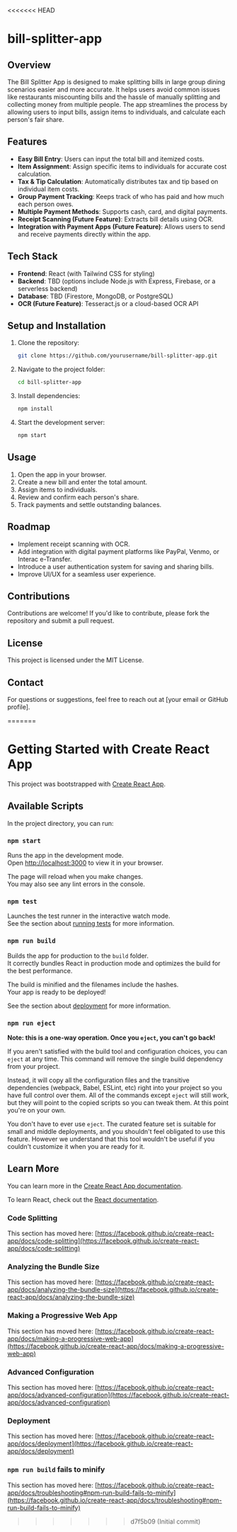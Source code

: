 <<<<<<< HEAD
# bill-splitter-app

## Overview
The Bill Splitter App is designed to make splitting bills in large group dining scenarios easier and more accurate. It helps users avoid common issues like restaurants miscounting bills and the hassle of manually splitting and collecting money from multiple people. The app streamlines the process by allowing users to input bills, assign items to individuals, and calculate each person's fair share.

## Features
- **Easy Bill Entry**: Users can input the total bill and itemized costs.
- **Item Assignment**: Assign specific items to individuals for accurate cost calculation.
- **Tax & Tip Calculation**: Automatically distributes tax and tip based on individual item costs.
- **Group Payment Tracking**: Keeps track of who has paid and how much each person owes.
- **Multiple Payment Methods**: Supports cash, card, and digital payments.
- **Receipt Scanning (Future Feature)**: Extracts bill details using OCR.
- **Integration with Payment Apps (Future Feature)**: Allows users to send and receive payments directly within the app.

## Tech Stack
- **Frontend**: React (with Tailwind CSS for styling)
- **Backend**: TBD (options include Node.js with Express, Firebase, or a serverless backend)
- **Database**: TBD (Firestore, MongoDB, or PostgreSQL)
- **OCR (Future Feature)**: Tesseract.js or a cloud-based OCR API

## Setup and Installation
1. Clone the repository:
   ```sh
   git clone https://github.com/yourusername/bill-splitter-app.git
   ```
2. Navigate to the project folder:
   ```sh
   cd bill-splitter-app
   ```
3. Install dependencies:
   ```sh
   npm install
   ```
4. Start the development server:
   ```sh
   npm start
   ```

## Usage
1. Open the app in your browser.
2. Create a new bill and enter the total amount.
3. Assign items to individuals.
4. Review and confirm each person's share.
5. Track payments and settle outstanding balances.

## Roadmap
- Implement receipt scanning with OCR.
- Add integration with digital payment platforms like PayPal, Venmo, or Interac e-Transfer.
- Introduce a user authentication system for saving and sharing bills.
- Improve UI/UX for a seamless user experience.

## Contributions
Contributions are welcome! If you'd like to contribute, please fork the repository and submit a pull request.

## License
This project is licensed under the MIT License.

## Contact
For questions or suggestions, feel free to reach out at [your email or GitHub profile].

=======
# Getting Started with Create React App

This project was bootstrapped with [Create React App](https://github.com/facebook/create-react-app).

## Available Scripts

In the project directory, you can run:

### `npm start`

Runs the app in the development mode.\
Open [http://localhost:3000](http://localhost:3000) to view it in your browser.

The page will reload when you make changes.\
You may also see any lint errors in the console.

### `npm test`

Launches the test runner in the interactive watch mode.\
See the section about [running tests](https://facebook.github.io/create-react-app/docs/running-tests) for more information.

### `npm run build`

Builds the app for production to the `build` folder.\
It correctly bundles React in production mode and optimizes the build for the best performance.

The build is minified and the filenames include the hashes.\
Your app is ready to be deployed!

See the section about [deployment](https://facebook.github.io/create-react-app/docs/deployment) for more information.

### `npm run eject`

**Note: this is a one-way operation. Once you `eject`, you can't go back!**

If you aren't satisfied with the build tool and configuration choices, you can `eject` at any time. This command will remove the single build dependency from your project.

Instead, it will copy all the configuration files and the transitive dependencies (webpack, Babel, ESLint, etc) right into your project so you have full control over them. All of the commands except `eject` will still work, but they will point to the copied scripts so you can tweak them. At this point you're on your own.

You don't have to ever use `eject`. The curated feature set is suitable for small and middle deployments, and you shouldn't feel obligated to use this feature. However we understand that this tool wouldn't be useful if you couldn't customize it when you are ready for it.

## Learn More

You can learn more in the [Create React App documentation](https://facebook.github.io/create-react-app/docs/getting-started).

To learn React, check out the [React documentation](https://reactjs.org/).

### Code Splitting

This section has moved here: [https://facebook.github.io/create-react-app/docs/code-splitting](https://facebook.github.io/create-react-app/docs/code-splitting)

### Analyzing the Bundle Size

This section has moved here: [https://facebook.github.io/create-react-app/docs/analyzing-the-bundle-size](https://facebook.github.io/create-react-app/docs/analyzing-the-bundle-size)

### Making a Progressive Web App

This section has moved here: [https://facebook.github.io/create-react-app/docs/making-a-progressive-web-app](https://facebook.github.io/create-react-app/docs/making-a-progressive-web-app)

### Advanced Configuration

This section has moved here: [https://facebook.github.io/create-react-app/docs/advanced-configuration](https://facebook.github.io/create-react-app/docs/advanced-configuration)

### Deployment

This section has moved here: [https://facebook.github.io/create-react-app/docs/deployment](https://facebook.github.io/create-react-app/docs/deployment)

### `npm run build` fails to minify

This section has moved here: [https://facebook.github.io/create-react-app/docs/troubleshooting#npm-run-build-fails-to-minify](https://facebook.github.io/create-react-app/docs/troubleshooting#npm-run-build-fails-to-minify)
>>>>>>> d7f5b09 (Initial commit)
